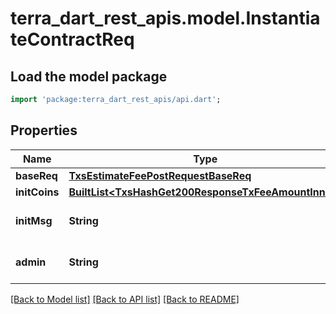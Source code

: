 # terra_dart_rest_apis.model.InstantiateContractReq

## Load the model package
```dart
import 'package:terra_dart_rest_apis/api.dart';
```

## Properties
Name | Type | Description | Notes
------------ | ------------- | ------------- | -------------
**baseReq** | [**TxsEstimateFeePostRequestBaseReq**](TxsEstimateFeePostRequestBaseReq.md) |  | [optional] 
**initCoins** | [**BuiltList&lt;TxsHashGet200ResponseTxFeeAmountInner&gt;**](TxsHashGet200ResponseTxFeeAmountInner.md) |  | [optional] 
**initMsg** | **String** | json formatted string | [optional] 
**admin** | **String** | bech32 encoded address | [optional] 

[[Back to Model list]](../README.md#documentation-for-models) [[Back to API list]](../README.md#documentation-for-api-endpoints) [[Back to README]](../README.md)


